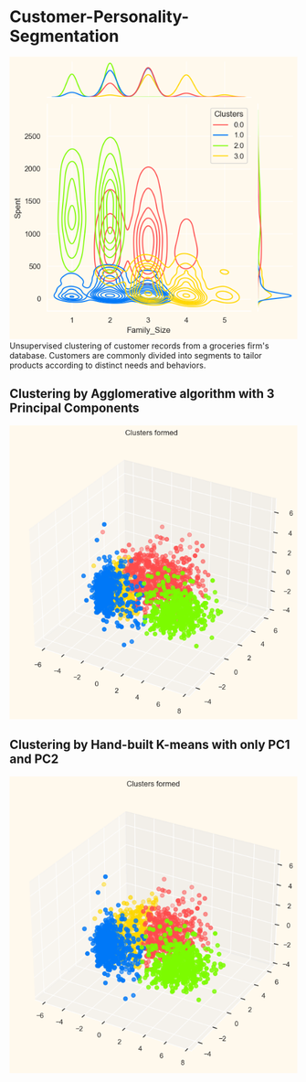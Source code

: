 # Customer-Personality-Segmentation
![alt text](feat_family_size.png)
Unsupervised clustering of customer records from a groceries firm's database. Customers are commonly divided into segments to tailor products according to distinct needs and behaviors.

## Clustering by Agglomerative algorithm with 3 Principal Components
![alt text](AG_clusters.png)
## Clustering by Hand-built K-means with only PC1 and PC2
![alt text](KM_clusters.png)